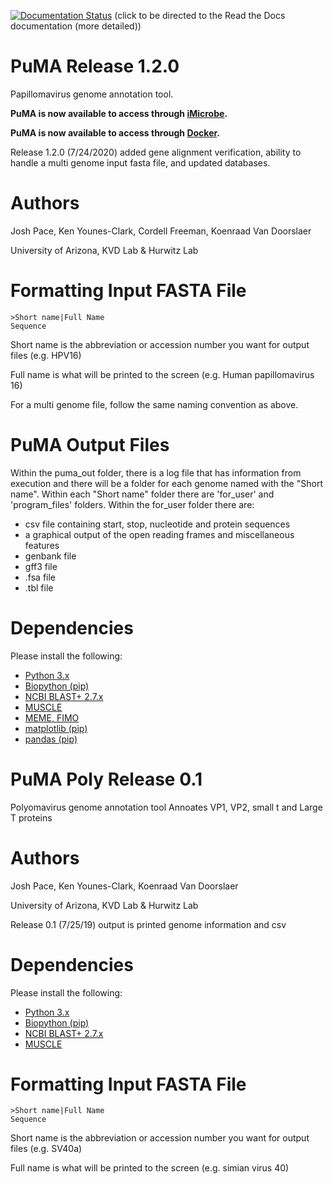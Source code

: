 [![Documentation Status](https://readthedocs.org/projects/puma-docs/badge/?version=latest)](https://puma-docs.readthedocs.io/en/latest/?badge=latest) (click to be directed to the Read the Docs documentation (more detailed)) 


# PuMA Release 1.2.0 

Papillomavirus genome annotation tool.

**PuMA is now available to access through [iMicrobe](https://www.imicrobe.us).**

**PuMA is now available to access through [Docker](https://hub.docker.com/r/kvdlab/puma).**

 

Release 1.2.0 (7/24/2020) added gene alignment verification, ability to handle a multi genome input fasta file, and updated databases. 
# Authors

Josh Pace, Ken Younes-Clark, Cordell Freeman, Koenraad Van Doorslaer 

University of Arizona, KVD Lab & Hurwitz Lab

# Formatting Input FASTA File
    
    >Short name|Full Name
    Sequence


Short name is the abbreviation or accession number you want for output files (e.g. HPV16)

Full name is what will be printed to the screen (e.g. Human papillomavirus 16)

For a multi genome file, follow the same naming convention as above. 

# PuMA Output Files

Within the puma_out folder, there is a log file that has information from execution and there will be a folder for each genome named with the "Short name". Within each "Short name" folder there are 'for_user' and 'program_files' folders. Within the for_user folder there are:
* csv file containing start, stop, nucleotide and protein sequences
* a graphical output of the open reading frames and miscellaneous features 
* genbank file 
* gff3 file 
* .fsa file
* .tbl file

# Dependencies 

Please install the following:

* [Python 3.x](https://www.python.org/downloads/)
* [Biopython (pip)](https://biopython.org/wiki/Download)
* [NCBI BLAST+ 2.7.x](https://blast.ncbi.nlm.nih.gov/Blast.cgi?PAGE_TYPE=BlastDocs&DOC_TYPE=Download)
* [MUSCLE](https://www.drive5.com/muscle)
* [MEME, FIMO](http://meme-suite.org/doc/install.html?man_type=web)
* [matplotlib (pip)](https://matplotlib.org/users/installing.html)
* [pandas (pip)](https://pandas.pydata.org)

# PuMA Poly Release 0.1 

Polyomavirus genome annotation tool 
Annoates VP1, VP2, small t and Large T proteins

# Authors

Josh Pace, Ken Younes-Clark, Koenraad Van Doorslaer 

University of Arizona, KVD Lab & Hurwitz Lab

Release 0.1 (7/25/19) output is printed genome information and csv

# Dependencies 

Please install the following:

* [Python 3.x](https://www.python.org/downloads/)
* [Biopython (pip)](https://biopython.org/wiki/Download)
* [NCBI BLAST+ 2.7.x](https://blast.ncbi.nlm.nih.gov/Blast.cgi?PAGE_TYPE=BlastDocs&DOC_TYPE=Download)
* [MUSCLE](https://www.drive5.com/muscle/downloads.htm)

# Formatting Input FASTA File
    
    >Short name|Full Name
    Sequence


Short name is the abbreviation or accession number you want for output files (e.g. SV40a)

Full name is what will be printed to the screen (e.g. simian virus 40)
